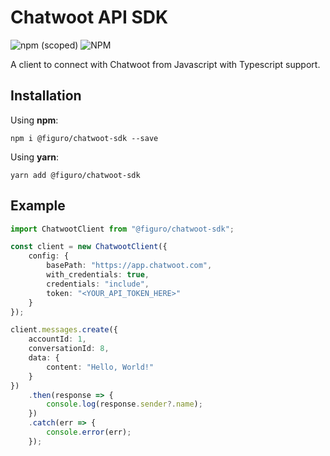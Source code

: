 # Chatwoot API SDK
![npm (scoped)](https://img.shields.io/npm/v/@figuro/chatwoot-sdk) ![NPM](https://img.shields.io/npm/l/@figuro/chatwoot-sdk)

A client to connect with Chatwoot from Javascript with Typescript support.

## Installation

Using **npm**:

```shell
npm i @figuro/chatwoot-sdk --save
```

Using **yarn**:

```shell
yarn add @figuro/chatwoot-sdk
```

## Example

```typescript
import ChatwootClient from "@figuro/chatwoot-sdk";

const client = new ChatwootClient({
    config: {
        basePath: "https://app.chatwoot.com",
        with_credentials: true,
        credentials: "include",
        token: "<YOUR_API_TOKEN_HERE>"
    }
});

client.messages.create({
    accountId: 1,
    conversationId: 8,
    data: {
        content: "Hello, World!"
    }
})
    .then(response => {
        console.log(response.sender?.name);
    })
    .catch(err => {
        console.error(err);
    });
```